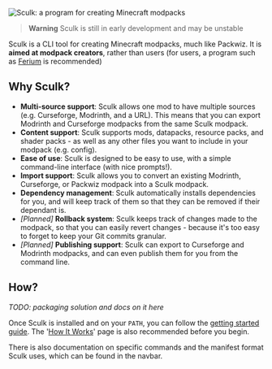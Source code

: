 ![Sculk: a program for creating Minecraft modpacks](https://github.com/sculk-cli/sculk/blob/main/banner.png?raw=true)

> **Warning** Sculk is still in early development and may be unstable

Sculk is a CLI tool for creating Minecraft modpacks, much like Packwiz. It is
**aimed at modpack creators**, rather than users (for users, a program such as
[Ferium](https://github.com/gorilla-devs/ferium) is recommended)

## Why Sculk?

- **Multi-source support**: Sculk allows one mod to have multiple sources (e.g.
  Curseforge, Modrinth, and a URL). This means that you can export Modrinth and
  Curseforge modpacks from the same Sculk modpack.
- **Content support**: Sculk supports mods, datapacks, resource packs, and
  shader packs - as well as any other files you want to include in your modpack
  (e.g. config).
- **Ease of use**: Sculk is designed to be easy to use, with a simple
  command-line interface (with nice prompts!).
- **Import support**: Sculk allows you to convert an existing Modrinth,
  Curseforge, or Packwiz modpack into a Sculk modpack.
- **Dependency management**: Sculk automatically installs dependencies for you,
  and will keep track of them so that they can be removed if their dependant is.
- _[Planned]_ **Rollback system**: Sculk keeps track of changes made to the
  modpack, so that you can easily revert changes - because it's too easy to
  forget to keep your Git commits granular.
- _[Planned]_ **Publishing support**: Sculk can export to Curseforge and
  Modrinth modpacks, and can even publish them for you from the command line.

## How?

_TODO: packaging solution and docs on it here_

Once Sculk is installed and on your `PATH`, you can follow the
[getting started guide](./guides/getting-started.md). The
'[How It Works](./how-it-works.md)' page is also recommended before you begin.

There is also documentation on specific commands and the manifest format Sculk
uses, which can be found in the navbar.
